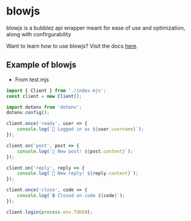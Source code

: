 # blowjs
blowjs is a bubblez api wrapper meant for ease of use and optimization, along with confirgurability

Want to learn how to use blowjs? Visit the docs <u>[here](/DOCS.md)</u>.

## Example of blowjs
* From test.mjs
```js
import { Client } from './index.mjs';
const client = new Client();

import dotenv from 'dotenv';
dotenv.config();

client.once('ready', user => {
    console.log(`👀 Logged in as ${user.username}`);
});

client.on('post', post => {
    console.log(`🎉 New post! ${post.content}`);
});

client.on('reply', reply => {
    console.log(`🎉 New reply! ${reply.content}`);
});

client.once('close', code => {
    console.log(`🔒 Closed on code ${code}`);
});

client.login(process.env.TOKEN);
```
